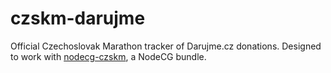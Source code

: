 # czskm-darujme
Official Czechoslovak Marathon tracker of Darujme.cz donations. Designed to work with [nodecg-czskm](https://github.com/KawaiiWafu/nodecg-czskm), a NodeCG bundle.
